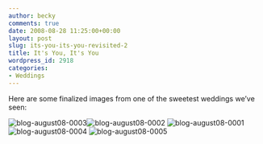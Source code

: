 ```yaml
---
author: becky
comments: true
date: 2008-08-28 11:25:00+00:00
layout: post
slug: its-you-its-you-revisited-2
title: It's You, It's You
wordpress_id: 2918
categories:
- Weddings
---
```


Here are some finalized images from one of the sweetest weddings we’ve seen:


![blog-august08-0003](http://blog.beckyjenson.com/wp-content/uploads/2009/02/blog-august08-00033.jpg)![blog-august08-0002](http://blog.beckyjenson.com/wp-content/uploads/2009/02/blog-august08-00023.jpg) ![blog-august08-0001](http://blog.beckyjenson.com/wp-content/uploads/2009/02/blog-august08-00013.jpg)![blog-august08-0004](http://blog.beckyjenson.com/wp-content/uploads/2009/02/blog-august08-00043.jpg) ![blog-august08-0005](http://blog.beckyjenson.com/wp-content/uploads/2009/02/blog-august08-00053.jpg)
